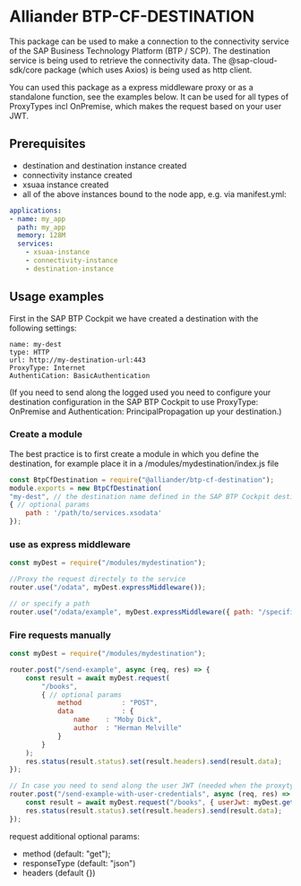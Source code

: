 # Alliander BTP-CF-DESTINATION
This package can be used to make a connection to the connectivity service of the SAP Business Technology Platform (BTP / SCP).
The destination service is being used to retrieve the connectivity data. The @sap-cloud-sdk/core package (which uses Axios) is being used as http client.

You can used this package as a express middleware proxy or as a standalone function, see the examples below.
It can be used for all types of ProxyTypes incl OnPremise, which makes the request based on your user JWT.

## Prerequisites
- destination and destination instance created
- connectivity instance created
- xsuaa instance created
- all of the above instances bound to the node app, e.g. via manifest.yml:
```yaml
applications:
- name: my_app
  path: my_app
  memory: 128M
  services:
    - xsuaa-instance
    - connectivity-instance
    - destination-instance
```

## Usage examples
First in the SAP BTP Cockpit we have created a destination with the following settings:
```
name: my-dest
type: HTTP
url: http://my-destination-url:443
ProxyType: Internet
AuthentiCation: BasicAuthentication
```
(If you need to send along the logged used you need to configure your destination configuration in the SAP BTP Cockpit to use ProxyType: OnPremise and Authentication: PrincipalPropagation up your destination.)

### Create a module
The best practice is to first create a module in which you define the destination, for example place it in a /modules/mydestination/index.js file
```js
const BtpCfDestination = require("@alliander/btp-cf-destination");
module.exports = new BtpCfDestination(
"my-dest", // the destination name defined in the SAP BTP Cockpit destination configuration instance
{ // optional params
	path : '/path/to/services.xsodata' 
});
```

### use as express middleware

```js
const myDest = require("/modules/mydestination");

//Proxy the request directely to the service
router.use("/odata", myDest.expressMiddleware());

// or specify a path
router.use("/odata/example", myDest.expressMiddleware({ path: "/specific-endpoint" }));
```

### Fire requests manually

```js
const myDest = require("/modules/mydestination");	

router.post("/send-example", async (req, res) => {
	const result = await myDest.request(
		"/books",
		{ // optional params
			method 			: "POST",
			data 			: {
				name	: "Moby Dick",
				author	: "Herman Melville"
			}
		}
	);
	res.status(result.status).set(result.headers).send(result.data);
});

// In case you need to send along the user JWT (needed when the proxytype is OnPremise and Authentication is PrincipalPropagation)
router.post("/send-example-with-user-credentials", async (req, res) => {
	const result = await myDest.request("/books", { userJwt: myDest.getUserJwtToken(req) });
	res.status(result.status).set(result.headers).send(result.data);
});

```
request additional optional params:
- method	(default: "get");
- responseType (default: "json")
- headers (default {})

